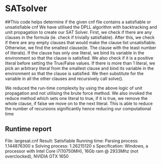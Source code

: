 # SATsolver
##This code helps determine if the given cnf file contains a satisfiable or unsatisfiable cnf
We have utilised the DPLL algorithm with backtracking and unit propagation to create our SAT Solver. First, we check if there are any clauses in the formula (ie. check if trivially satisfiable). After this, we check if there are any empty clauses that would make the clause list unsatisfiable. Otherwise, we find the smallest clause(ie. The clause with the least number of literals).  If the clause has only one literal, we bind its variable in the environment so that the clause is satisfied. We also check if it is a positive literal before setting the True/False values. If there is more than 1 literal, we pick an arbitrary literal from the smallest clause and bind its variable in the environment so that the clause is satisfied. We then substitute for the variable in all the other clauses and recursively call solve(). 

We reduced the run-time complexity by using the above logic of unit propagation and not utilising the brute force method. We also invoked the reduce method which sets one literal to true, if it is true, we remove the whole clause, if false we move on to the next literal. This is able to reduce the number of recursions significantly hence reducing our computational time

## Runtime report
 File: largesat.cnf
 Result: Satisfiable
 Running time: 
 Parsing process: 1.144876300 s 
 Solving process: 1.26215120 s
 Specification: Windows, a processor with Intel Core i7(10750MH), 16Gb ram @ 2933Mhz (not overclocked), NVIDIA GTX 1650 
